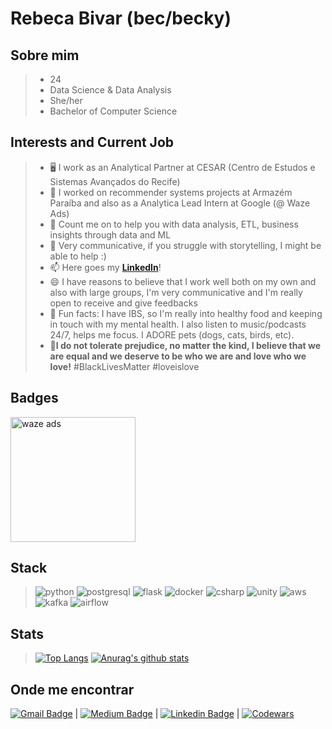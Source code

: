 
# Rebeca Bivar (bec/becky)
## Sobre mim

> * 24
> * Data Science & Data Analysis
> * She/her
> * Bachelor of Computer Science 

## Interests and Current Job

> - :desktop_computer: I work as an Analytical Partner at CESAR (Centro de Estudos e Sistemas Avançados do Recife)
> - 🌱 I worked on recommender systems projects at Armazém Paraíba and also as a Analytica Lead Intern at Google (@ Waze Ads)
> - 👯 Count me on to help you with data analysis, ETL, business insights through data and ML
> - 💬 Very communicative, if you struggle with storytelling, I might be able to help :) 
> - 📫 Here goes my [**LinkedIn**](https://www.linkedin.com/in/rebecabivar/)!
> - 😄 I have reasons to believe that I work well both on my own and also with large groups, I'm very communicative and I'm really open to receive and give feedbacks
> - :clown_face: Fun facts: I have IBS, so I'm really into healthy food and keeping in touch with my mental health. I also listen to music/podcasts 24/7, helps me focus. I ADORE pets (dogs, cats, birds, etc). 
> - :no_good:**I do not tolerate prejudice, no matter the kind, I believe that we are equal and we deserve to be who we are and love who we love!** #BlackLivesMatter #loveislove 

## Badges
<img src="https://i.ibb.co/vmnDgz0/Badge-Horizontal-Certified-Year-2020.png" alt="waze ads" width="200"/>

## Stack

>![python](https://img.shields.io/badge/Python-14354C?style=for-the-badge&logo=python&logoColor=white)
> ![postgresql](https://img.shields.io/badge/PostgreSQL-316192?style=for-the-badge&logo=postgresql&logoColor=white)
> ![flask](https://img.shields.io/badge/Flask-000000?style=for-the-badge&logo=flask&logoColor=white)
> ![docker](https://img.shields.io/badge/Docker-2496ED?style=for-the-badge&logo=Docker&logoColor=white) 
> ![csharp](https://img.shields.io/badge/C%23-239120?style=for-the-badge&logo=c-sharp&logoColor=white)
> ![unity](https://img.shields.io/badge/Unity-100000?style=for-the-badge&logo=unity&logoColor=white)
> ![aws](https://img.shields.io/badge/Amazon_AWS-232F3E?style=for-the-badge&logo=amazon-aws&logoColor=white)
> ![kafka](https://img.shields.io/badge/Kafka-232F3E?style=for-the-badge&logo=apache-kafka&logoColor=white)
> ![airflow](https://img.shields.io/badge/Airflow-e84545?style=for-the-badge&logo=apache-airflow&logoColor=white)

## Stats

> [![Top Langs](https://github-readme-stats.vercel.app/api/top-langs/?username=bivar&exclude_repo=portfolio-tcb,bivar.github.io&show_icons=true&hide=html,teX&theme=dracula)](https://github.com/anuraghazra/github-readme-stats) [![Anurag's github stats](https://github-readme-stats.vercel.app/api?username=bivar&show_icons=true&theme=dracula)](https://github.com/anuraghazra/github-readme-stats) 

## Onde me encontrar

[![Gmail Badge](https://img.shields.io/badge/-andradebivar@gmail.com-c14438?style=flat-square&logo=Gmail&logoColor=white&link=mailto:andradebivar@gmail.com)](mailto:andradebivar@gmail.com) | [![Medium Badge](https://img.shields.io/badge/-rbvrr-black?style=flat-square&logo=Medium&logoColor=white&link=https://medium.com/@rbvrr)](https://medium.com/@rbvrr) | [![Linkedin Badge](https://img.shields.io/badge/-RebecaBivar-blue?style=flat-square&logo=Linkedin&logoColor=white&link=https://www.linkedin.com/in/rebecabivar)](https://www.linkedin.com/in/rebecabivar) | [![Codewars](https://img.shields.io/badge/Codewars-B1361E?style=for-the-badge&logo=codewars&logoColor=grey&link=https://www.codewars.com/users/bivar)](https://www.codewars.com/users/bivar)


